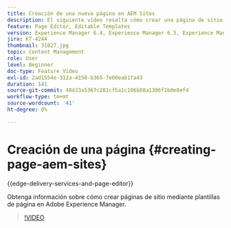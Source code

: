 ```yaml
---
title: Creación de una nueva página en AEM Sites
description: El siguiente vídeo resalta cómo crear una página de sitio basada en una plantilla en Adobe Experience Manager.
feature: Page Editor, Editable Templates
version: Experience Manager 6.4, Experience Manager 6.5, Experience Manager as a Cloud Service
jira: KT-4244
thumbnail: 31827.jpg
topic: Content Management
role: User
level: Beginner
doc-type: Feature Video
exl-id: 2ad1554e-312a-4150-b365-7e00eab1fa43
duration: 141
source-git-commit: 48433a5367c281cf5a1c106b08a1306f1b0e8ef4
workflow-type: tm+mt
source-wordcount: '41'
ht-degree: 0%

---
```


# Creación de una página {#creating-page-aem-sites}

{{edge-delivery-services-and-page-editor}}

Obtenga información sobre cómo crear páginas de sitio mediante plantillas de página en Adobe Experience Manager.

>[!VIDEO](https://video.tv.adobe.com/v/37209?quality=12&learn=on&captions=spa)
